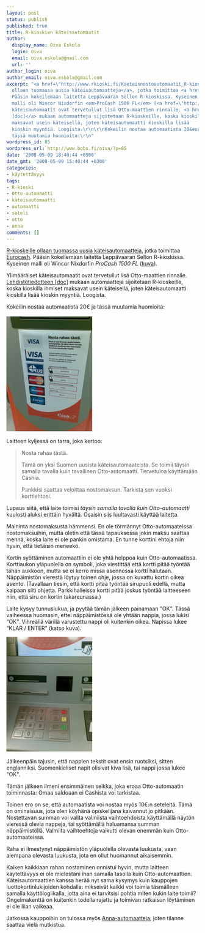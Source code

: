 ```yaml
---
layout: post
status: publish
published: true
title: R-kioskien käteisautomaatit
author:
  display_name: Oiva Eskola
  login: oiva
  email: oiva.eskola@gmail.com
  url: ''
author_login: oiva
author_email: oiva.eskola@gmail.com
excerpt: "<a href=\"http://www.rkioski.fi/Kaeteisnostoautomaatit_R-kiosk.316.0.html\">R-kioskeille
  ollaan tuomassa uusia käteisautomaatteja</a>, jotka toimittaa <a href=\"http://www.eurocash.fi/index.asp\">Eurocash</a>.
  Pääsin kokeilemaan laitetta Leppävaaran Sellon R-kioskissa. Kyseinen
  malli oli Wincor Nixdorfin <em>ProCash 1500 FL</em> (<a href=\"http://www.eurocash.fi/sa_ser_cash_ut.asp\">kuva</a>).\r\n\r\nYlimääräiset
  käteisautomaatit ovat tervetullut lisä Otto-maattien rinnalle. <a href=\"http://www.rkioski.fi/fileadmin/Siirto/Tiedote/Lehdist_tiedote130308.doc\">Lehdistötiedotteen
  [doc]</a> mukaan automaatteja sijoitetaan R-kioskeille, koska kioskilla ihmiset
  maksavat usein käteisellä, joten käteisautomaatti kioskilla lisää
  kioskin myyntiä. Loogista.\r\n\r\nKokeilin nostaa automaatista 20&euro; ja
  tässä muutamia huomioita:\r\n"
wordpress_id: 85
wordpress_url: http://www.bobs.fi/oiva/?p=85
date: '2008-05-09 18:40:44 +0300'
date_gmt: '2008-05-09 15:40:44 +0300'
categories:
- käytettävyys
tags:
- R-kioski
- Otto-automaatti
- käteisautomaatti
- automaatti
- seteli
- otto
- anna
comments: []
---
```

<p><a href="http://www.rkioski.fi/Kaeteisnostoautomaatit_R-kiosk.316.0.html">R-kioskeille ollaan tuomassa uusia käteisautomaatteja</a>, jotka toimittaa <a href="http://www.eurocash.fi/index.asp">Eurocash</a>. Pääsin kokeilemaan laitetta Leppävaaran Sellon R-kioskissa. Kyseinen malli oli Wincor Nixdorfin <em>ProCash 1500 FL</em> (<a href="http://www.eurocash.fi/sa_ser_cash_ut.asp">kuva</a>).</p>
<p>Ylimääräiset käteisautomaatit ovat tervetullut lisä Otto-maattien rinnalle. <a href="http://www.rkioski.fi/fileadmin/Siirto/Tiedote/Lehdist_tiedote130308.doc">Lehdistötiedotteen [doc]</a> mukaan automaatteja sijoitetaan R-kioskeille, koska kioskilla ihmiset maksavat usein käteisellä, joten käteisautomaatti kioskilla lisää kioskin myyntiä. Loogista.</p>
<p>Kokeilin nostaa automaatista 20&euro; ja tässä muutamia huomioita:<br />
<a id="more"></a><a id="more-85"></a><br />
<a href="/images/2008/05/09052008001.jpg"><img class="alignnone size-medium wp-image-86" title="09052008001" src="/images/2008/05/09052008001-225x300.jpg" alt="Klikkaa suuremmaksi" width="225" height="300" /></a></p>
<p>Laitteen kyljessä on tarra, joka kertoo:</p>
<blockquote><p>Nosta rahaa tästä.</p>
<p>Tämä on yksi Suomen uusista käteisautomaateista. Se toimii täysin samalla tavalla kuin tavallinen Otto-automaatti. Tervetuloa käyttämään Cashia.</p>
<p>Pankkisi saattaa veloittaa nostomaksun. Tarkista sen vuoksi korttiehtosi.</p></blockquote>
<p>Lupaus siitä, että laite toimisi <em>täysin samalla tavalla kuin Otto-automaatti</em> kuulosti aluksi erittäin hyvältä. Osaisin siis luultavasti käyttää laitetta.</p>
<p>Maininta nostomaksusta hämmensi. En ole törmännyt Otto-automaateissa nostomaksuihin, mutta oletin että tässä tapauksessa jokin maksu saattaa mennä, koska laite ei ole pankin omistama. En tunne korttini ehtoja niin hyvin, että tietäisin meneekö.</p>
<p>Kortin syöttäminen automaattiin ei ole yhtä helppoa kuin Otto-automaatissa. Korttiaukon yläpuolella on symboli, joka viestittää että kortti pitää työntää tähän aukkoon, mutta se ei kerro missä asennossa kortti halutaan. Näppäimistön vierestä löytyy toinen ohje, jossa on kuvattu kortin oikea asento. (Tavallaan tiesin, että kortti pitää työntää sirupuoli edellä, mutta kaipaan silti ohjetta. Parkkihalleissa kortti pitää joskus työntää laitteeseen niin, että siru on kortin takareunassa.)</p>
<p>Laite kysyy tunnuslukua, ja pyytää tämän jälkeen painamaan "OK".  Tässä vaiheessa huomasin, ettei näppäimistössä ole yhtään nappia, jossa lukisi "OK". Vihreällä värillä varustettu nappi oli kuitenkin oikea. Napissa lukee "KLAR / ENTER" (katso kuva).</p>
<p><a href="/images/2008/05/09052008.jpg"><img class="alignnone size-medium wp-image-88" title="Cash-laitteen näppäimistö" src="/images/2008/05/09052008-225x300.jpg" alt="Cash-laitteen näppäimistö" width="225" height="300" /></a></p>
<p>Jälkeenpäin tajusin, että nappien tekstit ovat ensin ruotsiksi, sitten englanniksi. Suomenkieliset napit olisivat kiva lisä, tai nappi jossa lukee "OK".</p>
<p>Tämän jälkeen ilmeni ensimmäinen seikka, joka eroaa Otto-automaatin toiminnasta: Omaa saldoaan ei Cashista voi tarkistaa.</p>
<p>Toinen ero on se, että automaatista voi nostaa myös 10&euro;:n seteleitä. Tämä on ominaisuus, jota olen köyhänä opiskelijana kaivannut jo pitkään. Nostettavan summan voi valita valmiista vaihtoehdoista käyttämällä näytön vieressä olevia nappeja, tai syöttämällä haluamansa summan näppäimistöllä. Valmiita vaihtoehtoja vaikutti olevan enemmän kuin Otto-automaateissa.</p>
<p>Raha ei ilmestynyt näppäimistön yläpuolella olevasta luukusta, vaan alempana olevasta luukusta, jota en ollut huomannut aikaisemmin.</p>
<p>Kaiken kaikkiaan rahan nostaminen onnistui hyvin, mutta laitteen käytettävyys ei ole mielestäni ihan samalla tasolla kuin Otto-automaattien. Käteisautomaattien kanssa herää nyt sama kysymys kuin kauppojen luottokortinlukijoiden kohdalla: mikseivät kaikki voi toimia täsmälleen samalla käyttölogiikalla, jotta aina ei tarvitsisi pohtia miten kukin laite toimii? Ongelmakenttä on kuitenkin todella rajattu ja toimivan ratkaisun löytäminen ei ole liian vaikeaa.</p>
<p>Jatkossa kauppoihin on tulossa myös <a href="http://www.turunsanomat.fi/talous/?ts=1,3:1004:0:0,4:4:0:1:2008-03-14,104:4:526070,1:0:0:0:0:0:">Anna-automaatteja</a>, joten tilanne saattaa vielä mutkistua.</p>
